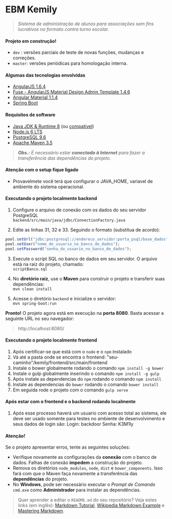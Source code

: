 # EBM Kemily
>_Sistema de administração de alunos para associações sem fins lucrativos no formato contra turno escolar._

#### Projeto em construção!
* `dev` : versões parciais de teste de novas funções, mudanças e correções.  
* `master`: versões periódicas para homologação interna.

#### Algumas das tecnologias envolvidas
* [AngularJS 1.6.4](http://angularjs.org)  
* [Fuse - AngularJS Material Design Admin Template 1.4.6](http://themeforest.net/item/fuse-angularjs-material-design-admin-template/12931855)  
* [Angular Material 1.1.4](http://material.angularjs.org)
* [Spring Boot](http://projects.spring.io/spring-boot)

#### Requisitos de software
* [Java JDK & Runtime 8](http://oracle.com/technetwork/java/javase/downloads/jdk8-downloads-2133151.html) (ou [compatível](http://openjdk.java.net/install/index.html))  
* [Node.js 6 LTS](http://nodejs.org)  
* [PostgreSQL 9.6](http://postgresql.org/download/)  
* [Apache Maven 3.5](http://maven.apache.org/download.cgi)  

>_**Obs.:** É necessário estar **conectado à Internet** para fazer a transferência das dependências do projeto._

#### Atenção com o setup fique ligado

* Provavelmete você terá que configurar o JAVA_HOME, variavel de ambiente do sistema operacional.

#### Executando o projeto localmente backend
1. Configure o arquivo de conexão com os dados do seu servidor PostgreSQL  
`backend/src/main/java/jdbc/ConnectionFactory.java`

2. Edite as linhas 31, 32 e 33. Seguindo o formato (substitua de acordo):  
```javascript
pool.setUrl("jdbc:postgresql://endereco_servidor:porta_psql/base_dados");
pool.setUser("nome_de_usuario_no_banco_de_dados");
pool.setPassword("senha_do_usuario_no_banco_de_dados");
```

3. Execute o script SQL no banco de dados em seu servidor. O arquivo está na raiz do projeto, chamado:  
`scriptBanco.sql`

4. No **diretório raiz**, use o **Maven** para construir o projeto e transferir suas dependências:  
`mvn clean install`

5. Acesse o diretório `backend` e inicialize o servidor:  
`mvn spring-boot:run`

**Pronto!** O projeto agora está em execução na **porta 8080**. Basta acessar a seguinte URL no seu navegador:  
>http://localhost:8080/


#### Executando o projeto localmente frontend

1. Após certificar-se que está com o `node` e o `npm` instalado
2. Vá até a pasta onde se encontra o frontend: "seu-caminho"/kemily/frontend/src/main/frontend
3. Instale o bower globalmente rodando o comando `npm install -g bower`
4. Instale o gulp globalmente inserindo o comando `npm install -g gulp`
5. Após instale as dependencias do `npm` rodando o comando `npm install`
6. Instale as dependencias do `bower` rodando o comando `bower install`
7. Em seguida rode o projeto com o comando `gulp serve`

#### Após estar com o frontend e o backend rodando localmente

1. Após esse processo haverá um usuario com acesso total ao sistema, ele deve ser usado somente para testes no ambiente de desenvolvimento e seus dados de login são:
Login: backdoor
Senha: K3M1ly

#### Atenção!
Se o projeto apresentar erros, tente as seguintes soluções:  
* Verifique novamente as configurações da **conexão** com o  banco de dados. Falhas de conexão **impedem** a construção do projeto.
* Remova os diretórios `node_modules`, `node`, `dist` e `bower_components`. Isso fará com que o Maven faça novamente a transferência das **dependências** do projeto.
* No **Windows**, pode ser necessário executar o _Prompt de Comando_ `cmd.exe` como **Administrador** para instalar as dependências.

>Quer aprender a editar o `README.md` do seu repositório? Veja estes links (em inglês): [Markdown Tutorial](http://markdowntutorial.com), [Wikipedia Markdown Example](http://en.wikipedia.org/wiki/Markdown#Example) e [Mastering Markdown](https://guides.github.com/features/mastering-markdown).
